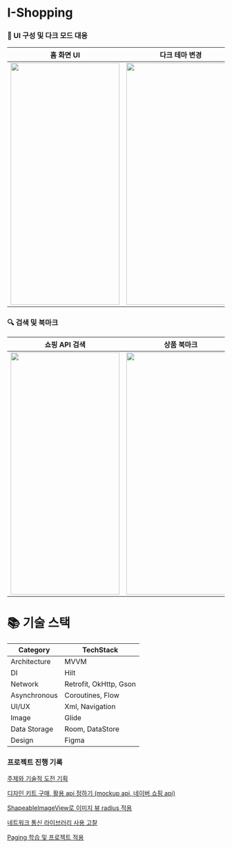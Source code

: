 # I-Shopping


### 🎨 UI 구성 및 다크 모드 대응

|                                                        홈 화면 UI                                                        |                                                        다크 테마 변경                                                       |                                                       시스템 테마 변경                                                        |
|:----------------------------------------------------------------------------------------------------------------------:|:----------------------------------------------------------------------------------------------------------------------:|:----------------------------------------------------------------------------------------------------------------------:|
| <img src = "https://github.com/user-attachments/assets/9c17b98a-6f14-418d-8a11-e324a51e1c0b" width="252" height="560"> | <img src = "https://github.com/user-attachments/assets/030f3c8a-87fc-4e14-ba49-2e2ed2d288ca" width="252" height="560"> | <img src = "https://github.com/user-attachments/assets/5fab0e42-7487-4e03-af54-004987c07ea5" width="252" height="560">

### 🔍 검색 및 북마크

|                                                         쇼핑 API 검색                                                         |                                                        상품 북마크                                                        |
|:----------------------------------------------------------------------------------------------------------------------:|:----------------------------------------------------------------------------------------------------------------------:|
| <img src = "https://github.com/user-attachments/assets/1a7be7b3-7437-4b11-903c-b205e4711bbb" width="252" height="560"> | <img src = "https://github.com/user-attachments/assets/a19cd48f-ffba-47e1-bfb1-e6f257fc3623" width="252" height="560">


# 📚 기술 스택

| Category | TechStack | 
| --- | --- |
| Architecture |  MVVM   |
| DI | Hilt  |
| Network | Retrofit, OkHttp, Gson  |
| Asynchronous | Coroutines, Flow   |
| UI/UX | Xml, Navigation   |
| Image | Glide  |
| Data Storage | Room, DataStore |
| Design | Figma |

### 프로젝트 진행 기록

[주제와 기술적 도전 기획](https://codinghun.tistory.com/36)

[디자인 키트 구매, 활용 api 정하기 (mockup api, 네이버 쇼핑 api)](https://codinghun.tistory.com/38)

[ShapeableImageView로 이미지 뷰 radius 적용](https://codinghun.tistory.com/46)

[네트워크 통신 라이브러리 사용 고찰](https://codinghun.tistory.com/50)

[Paging 학습 및 프로젝트 적용](https://codinghun.tistory.com/65)
